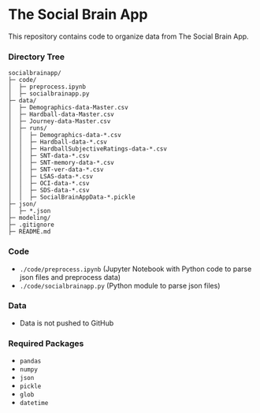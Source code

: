 # The Social Brain App
This repository contains code to organize data from The Social Brain App.

### Directory Tree
```
socialbrainapp/
├─ code/
│  ├─ preprocess.ipynb
│  ├─ socialbrainapp.py
├─ data/
│  ├─ Demographics-data-Master.csv
│  ├─ Hardball-data-Master.csv
│  ├─ Journey-data-Master.csv
│  ├─ runs/
│  │  ├─ Demographics-data-*.csv
│  │  ├─ Hardball-data-*.csv
│  │  ├─ HardballSubjectiveRatings-data-*.csv
│  │  ├─ SNT-data-*.csv
│  │  ├─ SNT-memory-data-*.csv
│  │  ├─ SNT-ver-data-*.csv
│  │  ├─ LSAS-data-*.csv
│  │  ├─ OCI-data-*.csv
│  │  ├─ SDS-data-*.csv
│  │  ├─ SocialBrainAppData-*.pickle
├─ json/
│  ├─ *.json
├─ modeling/
├─ .gitignore
├─ README.md
```

### Code
- `./code/preprocess.ipynb` (Jupyter Notebook with Python code to parse json files and preprocess data)
- `./code/socialbrainapp.py` (Python module to parse json files)

### Data
- Data is not pushed to GitHub

### Required Packages
- `pandas`
- `numpy` 
- `json`
- `pickle`
- `glob`
- `datetime`